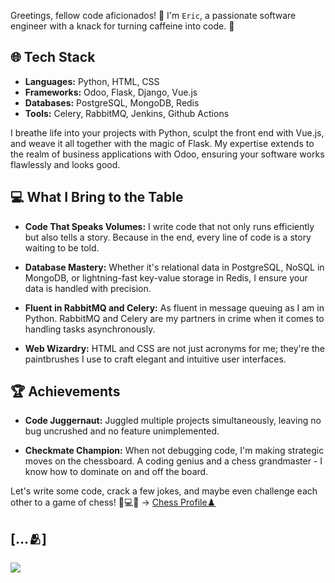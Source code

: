 
Greetings, fellow code aficionados! 👋 I'm `Eric`, a passionate software engineer with a knack for turning caffeine into code. 🚀

## 🌐 Tech Stack

- **Languages:** Python, HTML, CSS
- **Frameworks:** Odoo, Flask, Django, Vue.js
- **Databases:** PostgreSQL, MongoDB, Redis
- **Tools:** Celery, RabbitMQ, Jenkins, Github Actions

I breathe life into your projects with Python, sculpt the front end with Vue.js, and weave it all together with the magic of Flask. My expertise extends to the realm of business applications with Odoo, ensuring your software works flawlessly and looks good.

## 💻 What I Bring to the Table

- **Code That Speaks Volumes:** I write code that not only runs efficiently but also tells a story. Because in the end, every line of code is a story waiting to be told.
  
- **Database Mastery:** Whether it's relational data in PostgreSQL, NoSQL in MongoDB, or lightning-fast key-value storage in Redis, I ensure your data is handled with precision.
  
- **Fluent in RabbitMQ and Celery:** As fluent in message queuing as I am in Python. RabbitMQ and Celery are my partners in crime when it comes to handling tasks asynchronously.

- **Web Wizardry:** HTML and CSS are not just acronyms for me; they're the paintbrushes I use to craft elegant and intuitive user interfaces.

## 🏆 Achievements

- **Code Juggernaut:** Juggled multiple projects simultaneously, leaving no bug uncrushed and no feature unimplemented.

- **Checkmate Champion:** When not debugging code, I'm making strategic moves on the chessboard. A coding genius and a chess grandmaster - I know how to dominate on and off the board.

Let's write some code, crack a few jokes, and maybe even challenge each other to a game of chess! 👾💻🔥 -> [Chess Profile♟️](https://www.chess.com/member/ndikwenda)

## [...🫂]

<img src="https://github-readme-stats.vercel.app/api?username=The-macharia&&show_icons=true&title_color=ffffff&icon_color=bb2acf&text_color=daf7dc&bg_color=191919">
<!--
**The-macharia/The-macharia** is a ✨ _special_ ✨ repository because its `README.md` (this file) appears on your GitHub profile.




